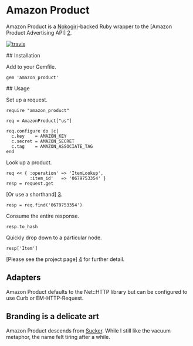 # Amazon Product

Amazon Product is a [Nokogiri][1]-backed Ruby wrapper to the [Amazon
Product Advertising API] [2].

[![travis](http://travis-ci.org/hakanensari/amazon_product.png)](http://travis-ci.org/hakanensari/amazon_product)

## Installation

Add to your Gemfile.

    gem 'amazon_product'

## Usage

Set up a request.

    require "amazon_product"

    req = AmazonProduct["us"]

    req.configure do |c|
      c.key    = AMAZON_KEY
      c.secret = AMAZON_SECRET
      c.tag    = AMAZON_ASSOCIATE_TAG
    end

Look up a product.

    req << { :operation' => 'ItemLookup',
             :item_id'   => '0679753354' }
    resp = request.get

[Or use a shorthand] [3].

    resp = req.find('0679753354')

Consume the entire response.

    resp.to_hash

Quickly drop down to a particular node.

    resp['Item']

[Please see the project page] [4] for further detail.

## Adapters

Amazon Product defaults to the Net::HTTP library but can be configured
to use Curb or EM-HTTP-Request.

## Branding is a delicate art

Amazon Product descends from [Sucker][5]. While I still like the vacuum
metaphor, the name felt tiring after a while.

[1]: http://nokogiri.org/
[2]: https://affiliate-program.amazon.co.uk/gp/advertising/api/detail/main.html
[3]: https://github.com/hakanensari/amazon_product/blob/master/lib/amazon_product/operations.rb
[4]: http://code.papercavalier.com/amazon_product/
[5]: http://github.com/papercavalier/sucker/

